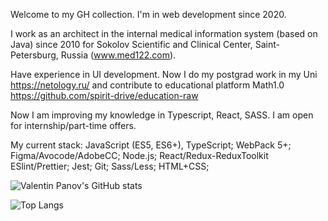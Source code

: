 Welcome to my GH collection. I'm in web development since 2020.

I work as an architect in the internal medical information system (based on Java) since 2010 for Sokolov Scientific and Clinical Center, Saint-Petersburg, Russia (www.med122.com).

Have experience in UI development. Now I do my postgrad work in my Uni https://netology.ru/ and contribute to educational platform Math1.0 https://github.com/spirit-drive/education-raw

Now I am improving my knowledge in Typescript, React, SASS. 
I am open for internship/part-time offers.

My current stack:
JavaScript (ES5, ES6+), TypeScript;
WebPack 5+;
Figma/Avocode/AdobeCC;
Node.js;
React/Redux-ReduxToolkit
ESlint/Prettier;
Jest;
Git;
Sass/Less;
HTML+CSS;

![Valentin Panov's GitHub stats](https://github-readme-stats.vercel.app/api?username=valentin-panov)

![Top Langs](https://github-readme-stats.vercel.app/api/top-langs/?username=valentin-panov&layout=compact)
